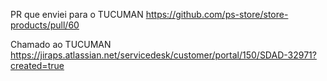 PR que enviei para o TUCUMAN
https://github.com/ps-store/store-products/pull/60

Chamado ao TUCUMAN
https://jiraps.atlassian.net/servicedesk/customer/portal/150/SDAD-32971?created=true

